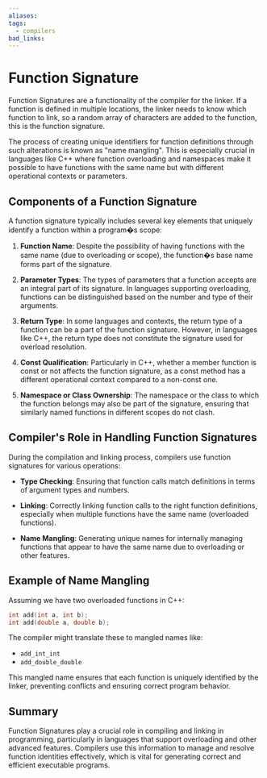 ```yaml
---
aliases:
tags:
  - compilers
bad_links:
---
```

# Function Signature

Function Signatures are a functionality of the compiler for the linker. If a function is defined in multiple locations, the linker needs to know which function to link, so a random array of characters are added to the function, this is the function signature.

The process of creating unique identifiers for function definitions through such alterations is known as "name mangling". This is especially crucial in languages like C++ where function overloading and namespaces make it possible to have functions with the same name but with different operational contexts or parameters.

## Components of a Function Signature

A function signature typically includes several key elements that uniquely identify a function within a program�s scope:

1. **Function Name**: Despite the possibility of having functions with the same name (due to overloading or scope), the function�s base name forms part of the signature.

2. **Parameter Types**: The types of parameters that a function accepts are an integral part of its signature. In languages supporting overloading, functions can be distinguished based on the number and type of their arguments.

3. **Return Type**: In some languages and contexts, the return type of a function can be a part of the function signature. However, in languages like C++, the return type does not constitute the signature used for overload resolution.

4. **Const Qualification**: Particularly in C++, whether a member function is const or not affects the function signature, as a const method has a different operational context compared to a non-const one.

5. **Namespace or Class Ownership**: The namespace or the class to which the function belongs may also be part of the signature, ensuring that similarly named functions in different scopes do not clash.

## Compiler's Role in Handling Function Signatures

During the compilation and linking process, compilers use function signatures for various operations:

- **Type Checking**: Ensuring that function calls match definitions in terms of argument types and numbers.

- **Linking**: Correctly linking function calls to the right function definitions, especially when multiple functions have the same name (overloaded functions).

- **Name Mangling**: Generating unique names for internally managing functions that appear to have the same name due to overloading or other features.

## Example of Name Mangling

Assuming we have two overloaded functions in C++:

```cpp
int add(int a, int b);
int add(double a, double b);
```

The compiler might translate these to mangled names like:

- `add_int_int`
- `add_double_double`

This mangled name ensures that each function is uniquely identified by the linker, preventing conflicts and ensuring correct program behavior.

## Summary

Function Signatures play a crucial role in compiling and linking in programming, particularly in languages that support overloading and other advanced features. Compilers use this information to manage and resolve function identities effectively, which is vital for generating correct and efficient executable programs.
